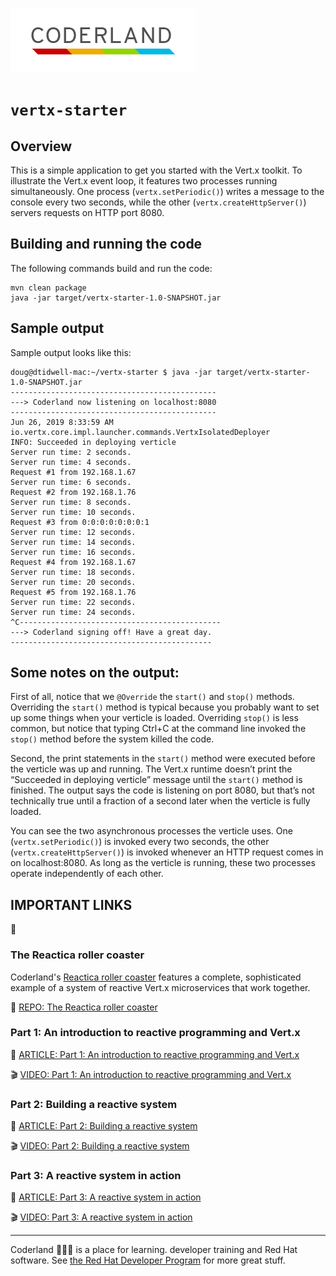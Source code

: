 ![Coderland logo](images/Coderland_logo.png)

# `vertx-starter`

## Overview

This is a simple application to get you started with the Vert.x toolkit. 
To illustrate the Vert.x event loop, it features
two processes running simultaneously. One process (`vertx.setPeriodic()`) 
writes a message to the
console every two seconds, while the other (`vertx.createHttpServer()`) 
servers requests on HTTP port 8080. 

## Building and running the code

The following commands build and run the code: 

```
mvn clean package
java -jar target/vertx-starter-1.0-SNAPSHOT.jar
```

## Sample output 

Sample output looks like this: 

```
doug@dtidwell-mac:~/vertx-starter $ java -jar target/vertx-starter-1.0-SNAPSHOT.jar 
----------------------------------------------
---> Coderland now listening on localhost:8080
----------------------------------------------
Jun 26, 2019 8:33:59 AM io.vertx.core.impl.launcher.commands.VertxIsolatedDeployer
INFO: Succeeded in deploying verticle
Server run time: 2 seconds.
Server run time: 4 seconds.
Request #1 from 192.168.1.67
Server run time: 6 seconds.
Request #2 from 192.168.1.76
Server run time: 8 seconds.
Server run time: 10 seconds.
Request #3 from 0:0:0:0:0:0:0:1
Server run time: 12 seconds.
Server run time: 14 seconds.
Server run time: 16 seconds.
Request #4 from 192.168.1.67
Server run time: 18 seconds.
Server run time: 20 seconds.
Request #5 from 192.168.1.76
Server run time: 22 seconds.
Server run time: 24 seconds.
^C---------------------------------------------
---> Coderland signing off! Have a great day.
---------------------------------------------
```

## Some notes on the output: 

First of all, notice that we `@Override` the `start()` and `stop()` methods. 
Overriding the `start()` method is typical because you probably want to set 
up some things when your verticle is loaded. Overriding `stop()` is less 
common, but notice that typing Ctrl+C at the command line invoked the `stop()` 
method before the system killed the code. 
 
Second, the print statements in the `start()` method were executed before the 
verticle was up and running. The Vert.x runtime doesn’t print the 
“Succeeded in deploying verticle” message until the `start()` method is 
finished. The output says the code is listening on port 8080, but that’s not
technically true until a fraction of a second later when the verticle is fully loaded. 
 
You can see the two asynchronous processes the verticle uses. 
One (`vertx.setPeriodic()`) is invoked every 
two seconds, the other (`vertx.createHttpServer()`) is invoked whenever an 
HTTP request comes in on localhost:8080. 
As long as the verticle is running, these two processes operate 
independently of each other.

## IMPORTANT LINKS

:notebook: 

### The Reactica roller coaster

Coderland's [Reactica roller coaster](https://developers.redhat.com/coderland/reactive)
features a complete, sophisticated example of a system 
of reactive Vert.x microservices that work together. 

:gift: [REPO: The Reactica roller coaster](https://github.com/reactica/rhte-demo)

### Part 1: An introduction to reactive programming and Vert.x 

:page_facing_up: [ARTICLE: Part 1: An introduction to reactive programming and Vert.x](https://developers.redhat.com/coderland/reactive/reactive-intro)

:clapper: [VIDEO: Part 1: An introduction to reactive programming and Vert.x](https://youtu.be/)

### Part 2: Building a reactive system

:page_facing_up: [ARTICLE: Part 2: Building a reactive system](https://developers.redhat.com/coderland/reactive/building-a-reactive-system/)

:clapper: [VIDEO: Part 2: Building a reactive system](https://youtu.be/)

### Part 3: A reactive system in action

:page_facing_up: [ARTICLE: Part 3: A reactive system in action](https://developers.redhat.com/coderland/reactive/reactive-system-in-action/)

:clapper: [VIDEO: Part 3: A reactive system in action](https://youtu.be/)

***

Coderland :roller_coaster::rocket::ferris_wheel: is a place for learning. developer training and Red Hat software. See [the Red Hat Developer Program](https://developers.redhat.com/) for more great stuff.